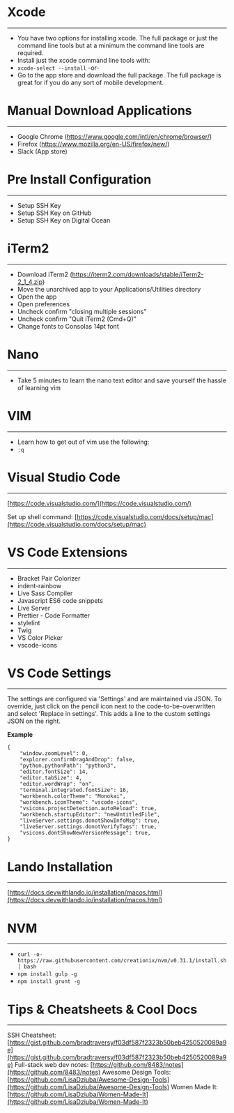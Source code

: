 # Xcode
-----
- You have two options for installing xcode.  The full package or just the
command line tools but at a minimum the command line tools are required.
- Install just the xcode command line tools with:
- `xcode-select --install` -or-
- Go to the app store and download the full package.  The full package is
great for if you do any sort of mobile development.

# Manual Download Applications
---------------------------
- Google Chrome (https://www.google.com/intl/en/chrome/browser/)
- Firefox (https://www.mozilla.org/en-US/firefox/new/)
- Slack (App store)

# Pre Install Configuration
------------------------
- Setup SSH Key
- Setup SSH Key on GitHub
- Setup SSH Key on Digital Ocean

# iTerm2
------
- Download iTerm2 (https://iterm2.com/downloads/stable/iTerm2-2_1_4.zip)
- Move the unarchived app to your Applications/Utilities directory
- Open the app
- Open preferences
- Uncheck confirm "closing multiple sessions"
- Uncheck confirm "Quit iTerm2 (Cmd+Q)"
- Change fonts to Consolas 14pt font

# Nano
----
- Take 5 minutes to learn the nano text editor and save yourself the hassle of
learning vim

# VIM
---
- Learn how to get out of vim use the following:
- `:q`

# Visual Studio Code
----
[https://code.visualstudio.com/](https://code.visualstudio.com/)

Set up shell command: [https://code.visualstudio.com/docs/setup/mac](https://code.visualstudio.com/docs/setup/mac)

# VS Code Extensions
----
* Bracket Pair Colorizer
* indent-rainbow
* Live Sass Compiler
* Javascript ES6 code snippets
* Live Server
* Prettier - Code Formatter
* stylelint
* Twig
* VS Color Picker
* vscode-icons

# VS Code Settings
------------
The settings are configured via 'Settings' and are maintained via JSON.
To override, just click on the pencil icon next to the code-to-be-overwritten and select 'Replace in settings'. This adds a line to the custom settings JSON on the right.

**Example**
```
{
    "window.zoomLevel": 0,
    "explorer.confirmDragAndDrop": false,
    "python.pythonPath": "python3",
    "editor.fontSize": 14,
    "editor.tabSize": 4,
    "editor.wordWrap": "on",
    "terminal.integrated.fontSize": 16,
    "workbench.colorTheme": "Monokai",
    "workbench.iconTheme": "vscode-icons",
    "vsicons.projectDetection.autoReload": true,
    "workbench.startupEditor": "newUntitledFile",
    "liveServer.settings.donotShowInfoMsg": true,
    "liveServer.settings.donotVerifyTags": true,
    "vsicons.dontShowNewVersionMessage": true,
}
```

# Lando Installation
----
[https://docs.devwithlando.io/installation/macos.html](https://docs.devwithlando.io/installation/macos.html)

# NVM
----
- `curl -o- https://raw.githubusercontent.com/creationix/nvm/v0.31.1/install.sh | bash`
- `npm install gulp -g`
- `npm install grunt -g`

# Tips & Cheatsheets & Cool Docs
----
SSH Cheatsheet: [https://gist.github.com/bradtraversy/f03df587f2323b50beb4250520089a9e](https://gist.github.com/bradtraversy/f03df587f2323b50beb4250520089a9e)
Full-stack web dev notes: [https://github.com/8483/notes](https://github.com/8483/notes)
Awesome Design Tools: [https://github.com/LisaDziuba/Awesome-Design-Tools](https://github.com/LisaDziuba/Awesome-Design-Tools)
Women Made It: [https://github.com/LisaDziuba/Women-Made-It](https://github.com/LisaDziuba/Women-Made-It)
